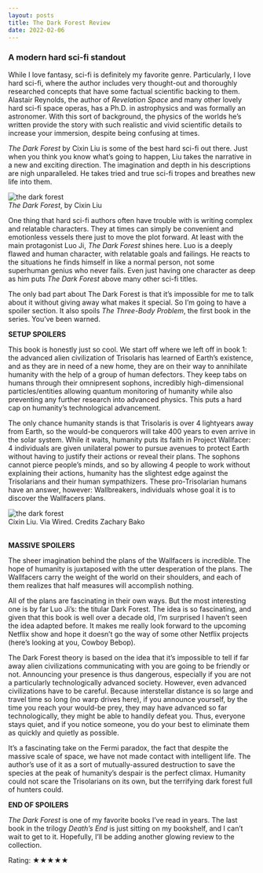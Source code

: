 ```yaml
---
layout: posts
title: The Dark Forest Review
date: 2022-02-06
---
```


### A modern hard sci-fi standout


While I love fantasy, sci-fi is definitely my favorite genre. Particularly, I love hard sci-fi, where the author includes very thought-out and thoroughly researched concepts that have some factual scientific backing to them. Alastair Reynolds, the author of *Revelation Space* and many other lovely hard sci-fi space operas, has a Ph.D. in astrophysics and was formally an astronomer. With this sort of background, the physics of the worlds he’s written provide the story with such realistic and vivid scientific details to increase your immersion, despite being confusing at times. 

*The Dark Forest* by Cixin Liu is some of the best hard sci-fi out there. Just when you think you know what’s going to happen, Liu takes the narrative in a new and exciting direction. The imagination and depth in his descriptions are nigh unparalleled. He takes tried and true sci-fi tropes and breathes new life into them.

<div class="row container">
		<div class="col-12">
			<img src="https://i.gr-assets.com/images/S/compressed.photo.goodreads.com/books/1448378239l/27914988._SY475_.jpg" class="img-fluid rounded align-middle mx-auto d-block" style="max-width:65%;" alt="the dark forest">
		</div>
        <figcaption class="figure-caption text-center"><i>The Dark Forest</i>, by Cixin Liu</figcaption>

</div>

One thing that hard sci-fi authors often have trouble with is writing complex and relatable characters. They at times can simply be convenient and emotionless vessels there just to move the plot forward. At least with the main protagonist Luo Ji, *The Dark Forest* shines here. Luo is a deeply flawed and human character, with relatable goals and failings. He reacts to the situations he finds himself in like a normal person, not some superhuman genius who never fails. Even just having one character as deep as him puts *The Dark Forest* above many other sci-fi titles. 

The only bad part about The Dark Forest is that it’s impossible for me to talk about it without giving away what makes it special. So I’m going to have a spoiler section. It also spoils *The Three-Body Problem*, the first book in the series. You’ve been warned.

**SETUP SPOILERS**

This book is honestly just so cool. We start off where we left off in book 1: the advanced alien civilization of Trisolaris has learned of Earth’s existence, and as they are in need of a new home, they are on their way to annihilate humanity with the help of a group of human defectors. They keep tabs on humans through their omnipresent sophons, incredibly high-dimensional particles/entities allowing quantum monitoring of humanity while also preventing any further research into advanced physics. This puts a hard cap on humanity’s technological advancement.

The only chance humanity stands is that Trisolaris is over 4 lightyears away from Earth, so the would-be conquerors will take 400 years to even arrive in the solar system. While it waits, humanity puts its faith in Project Wallfacer: 4 individuals are given unilateral power to pursue avenues to protect Earth without having to justify their actions or reveal their plans. The sophons cannot pierce people’s minds, and so by allowing 4 people to work without explaining their actions, humanity has the slightest edge against the Trisolarians and their human sympathizers. These pro-Trisolarian humans have an answer, however: Wallbreakers, individuals whose goal it is to discover the Wallfacers plans. 

<div class="row container">
		<div class="col-12">
			<img src="https://media.wired.co.uk/photos/606db8739a15f73a597a29d6/16:9/w_2560%2Cc_limit/cixin.jpg" class="img-fluid rounded align-middle mx-auto d-block" style="max-width:100%;" alt="the dark forest">
		</div>
        <figcaption class="figure-caption text-center">Cixin Liu. Via Wired. Credits Zachary Bako</figcaption>

</div>
<br>

**MASSIVE SPOILERS**

The sheer imagination behind the plans of the Wallfacers is incredible. The hope of humanity is juxtaposed with the utter desperation of the plans. The Wallfacers carry the weight of the world on their shoulders, and each of them realizes that half measures will accomplish nothing. 

All of the plans are fascinating in their own ways. But the most interesting one is by far Luo Ji’s: the titular Dark Forest. The idea is so fascinating, and given that this book is well over a decade old, I’m surprised I haven’t seen the idea adapted before. It makes me really look forward to the upcoming Netflix show and hope it doesn’t go the way of some other Netflix projects (here’s looking at you, Cowboy Bebop).

The Dark Forest theory is based on the idea that it’s impossible to tell if far away alien civilizations communicating with you are going to be friendly or not. Announcing your presence is thus dangerous, especially if you are not a particularly technologically advanced society. However, even advanced civilizations have to be careful. Because interstellar distance is so large and travel time so long (no warp drives here), if you announce yourself, by the time you reach your would-be prey, they may have advanced so far technologically, they might be able to handily defeat you. Thus, everyone stays quiet, and if you notice someone, you do your best to eliminate them as quickly and quietly as possible.

It’s a fascinating take on the Fermi paradox, the fact that despite the massive scale of space, we have not made contact with intelligent life. The author’s use of it as a sort of mutually-assured destruction to save the species at the peak of humanity’s despair is the perfect climax. Humanity could not scare the Trisolarians on its own, but the terrifying dark forest full of hunters could.

**END OF SPOILERS**

*The Dark Forest* is one of my favorite books I’ve read in years. The last book in the trilogy *Death’s End* is just sitting on my bookshelf, and I can’t wait to get to it. Hopefully, I’ll be adding another glowing review to the collection.

Rating: &#x2605;&#x2605;&#x2605;&#x2605;&#x2605;